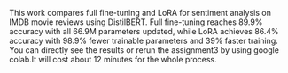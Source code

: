 This work compares full fine-tuning and LoRA for sentiment analysis on IMDB movie reviews using DistilBERT. Full fine-tuning reaches 89.9% accuracy with all 66.9M parameters updated, while LoRA achieves 86.4% accuracy with 98.9% fewer trainable parameters and 39% faster training.
You can directly see the results or rerun the assignment3 by using google colab.It will cost about 12 minutes for the whole process.

